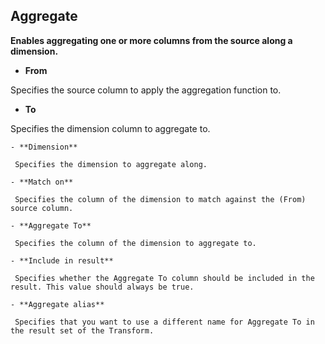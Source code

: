 
## Aggregate

 **Enables aggregating one or more columns from the source along a dimension.**

-	**From**

 Specifies the source column to apply the aggregation function to.
-	**To**

 Specifies the dimension column to aggregate to.
 
    - **Dimension**
     
     Specifies the dimension to aggregate along.

    - **Match on**
     
     Specifies the column of the dimension to match against the (From) source column.

    - **Aggregate To**
     
     Specifies the column of the dimension to aggregate to.

    - **Include in result**
     
     Specifies whether the Aggregate To column should be included in the result. This value should always be true.

    - **Aggregate alias**
     
     Specifies that you want to use a different name for Aggregate To in the result set of the Transform.
